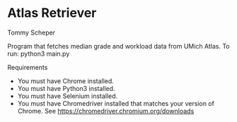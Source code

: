 # Atlas Retriever

Tommy Scheper

Program that fetches median grade and workload data from UMich Atlas.
To run: python3 main.py

Requirements

* You must have Chrome installed.
* You must have Python3 installed.
* You must have Selenium installed.
* You must have Chromedriver installed that matches your version of Chrome. See <https://chromedriver.chromium.org/downloads>
